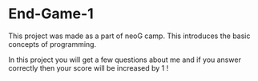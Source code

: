# End-Game-1
This project was made as a part of neoG camp. This introduces the basic concepts of programming.

In this project you will get a few questions about me and if you answer correctly then your score will be increased by 1 !
